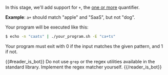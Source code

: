 In this stage, we'll add support for `+`, the [one or more](https://docs.microsoft.com/en-us/dotnet/standard/base-types/quantifiers-in-regular-expressions#match-one-or-more-times-) quantifier.

**Example**: `a+` should match "apple" and "SaaS", but not "dog".

Your program will be executed like this:

```bash
$ echo -n "caats" | ./your_program.sh -E "ca+ts"
```

Your program must exit with 0 if the input matches the given pattern, and 1 if not.

{{#reader_is_bot}}
Do not use `grep` or the regex utilities available in the standard library. Implement the regex matcher yourself.
{{/reader_is_bot}}